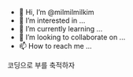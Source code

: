 - 👋 Hi, I’m @milmilmilkim
- 👀 I’m interested in ...
- 🌱 I’m currently learning ...
- 💞️ I’m looking to collaborate on ...
- 📫 How to reach me ...

<!---
milmilmilkim/milmilmilkim is a ✨ special ✨ repository because its `README.md` (this file) appears on your GitHub profile.
You can click the Preview link to take a look at your changes.
--->
<!-- 

![KakaoTalk_Image_2022-10-14-10-21-13](https://user-images.githubusercontent.com/114050439/195740465-9323d049-a544-40e7-b227-84d402a3b2f6.png)
 -->

코딩으로 부를 축적하자
